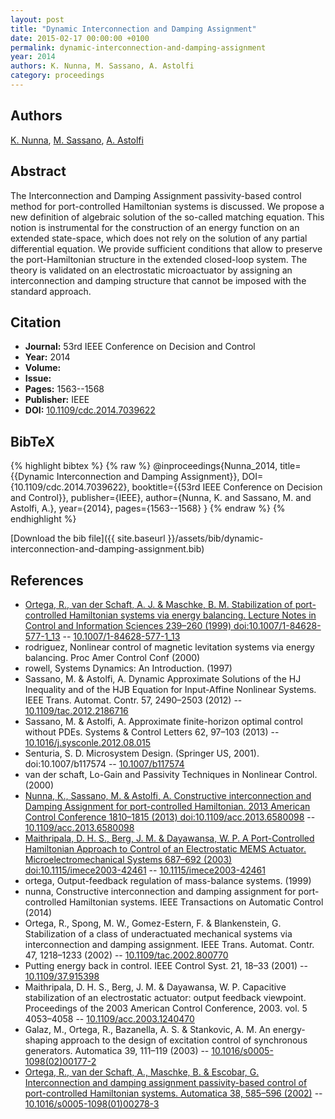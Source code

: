 ```yaml
---
layout: post
title: "Dynamic Interconnection and Damping Assignment"
date: 2015-02-17 00:00:00 +0100
permalink: dynamic-interconnection-and-damping-assignment
year: 2014
authors: K. Nunna, M. Sassano, A. Astolfi
category: proceedings
---
```

 
## Authors
[K. Nunna](authors/kameswarie-nunna), [M. Sassano](authors/mario-sassano), [A. Astolfi](authors/alessandro-astolfi)
 
## Abstract
The Interconnection and Damping Assignment passivity-based control method for port-controlled Hamiltonian systems is discussed. We propose a new definition of algebraic solution of the so-called matching equation. This notion is instrumental for the construction of an energy function on an extended state-space, which does not rely on the solution of any partial differential equation. We provide sufficient conditions that allow to preserve the port-Hamiltonian structure in the extended closed-loop system. The theory is validated on an electrostatic microactuator by assigning an interconnection and damping structure that cannot be imposed with the standard approach.
 
## Citation
- **Journal:** 53rd IEEE Conference on Decision and Control
- **Year:** 2014
- **Volume:** 
- **Issue:** 
- **Pages:** 1563--1568
- **Publisher:** IEEE
- **DOI:** [10.1109/cdc.2014.7039622](https://doi.org/10.1109/cdc.2014.7039622)
 
## BibTeX
{% highlight bibtex %}
{% raw %}
@inproceedings{Nunna_2014,
  title={{Dynamic Interconnection and Damping Assignment}},
  DOI={10.1109/cdc.2014.7039622},
  booktitle={{53rd IEEE Conference on Decision and Control}},
  publisher={IEEE},
  author={Nunna, K. and Sassano, M. and Astolfi, A.},
  year={2014},
  pages={1563--1568}
}
{% endraw %}
{% endhighlight %}
 
[Download the bib file]({{ site.baseurl }}/assets/bib/dynamic-interconnection-and-damping-assignment.bib)
 
## References
- [Ortega, R., van der Schaft, A. J. & Maschke, B. M. Stabilization of port-controlled Hamiltonian systems via energy balancing. Lecture Notes in Control and Information Sciences 239–260 (1999) doi:10.1007/1-84628-577-1_13](stabilization-of-port-controlled-hamiltonian-systems-via-energy-balancing) -- [10.1007/1-84628-577-1_13](https://doi.org/10.1007/1-84628-577-1_13)
- rodriguez, Nonlinear control of magnetic levitation systems via energy balancing. Proc Amer Control Conf (2000)
- rowell, Systems Dynamics: An Introduction. (1997)
- Sassano, M. & Astolfi, A. Dynamic Approximate Solutions of the HJ Inequality and of the HJB Equation for Input-Affine Nonlinear Systems. IEEE Trans. Automat. Contr. 57, 2490–2503 (2012) -- [10.1109/tac.2012.2186716](https://doi.org/10.1109/tac.2012.2186716)
- Sassano, M. & Astolfi, A. Approximate finite-horizon optimal control without PDEs. Systems &amp; Control Letters 62, 97–103 (2013) -- [10.1016/j.sysconle.2012.08.015](https://doi.org/10.1016/j.sysconle.2012.08.015)
- Senturia, S. D. Microsystem Design. (Springer US, 2001). doi:10.1007/b117574 -- [10.1007/b117574](https://doi.org/10.1007/b117574)
- van der schaft, Lo-Gain and Passivity Techniques in Nonlinear Control. (2000)
- [Nunna, K., Sassano, M. & Astolfi, A. Constructive interconnection and Damping Assignment for port-controlled Hamiltonian. 2013 American Control Conference 1810–1815 (2013) doi:10.1109/acc.2013.6580098](constructive-interconnection-and-damping-assignment-for-port-controlled-hamiltonian) -- [10.1109/acc.2013.6580098](https://doi.org/10.1109/acc.2013.6580098)
- [Maithripala, D. H. S., Berg, J. M. & Dayawansa, W. P. A Port-Controlled Hamiltonian Approach to Control of an Electrostatic MEMS Actuator. Microelectromechanical Systems 687–692 (2003) doi:10.1115/imece2003-42461](a-port-controlled-hamiltonian-approach-to-control-of-an-electrostatic-mems-actuator) -- [10.1115/imece2003-42461](https://doi.org/10.1115/imece2003-42461)
- ortega, Output-feedback regulation of mass-balance systems. (1999)
- nunna, Constructive interconnection and damping assignment for port-controlled Hamiltonian systems. IEEE Transactions on Automatic Control (2014)
- Ortega, R., Spong, M. W., Gomez-Estern, F. & Blankenstein, G. Stabilization of a class of underactuated mechanical systems via interconnection and damping assignment. IEEE Trans. Automat. Contr. 47, 1218–1233 (2002) -- [10.1109/tac.2002.800770](https://doi.org/10.1109/tac.2002.800770)
- Putting energy back in control. IEEE Control Syst. 21, 18–33 (2001) -- [10.1109/37.915398](https://doi.org/10.1109/37.915398)
- Maithripala, D. H. S., Berg, J. M. & Dayawansa, W. P. Capacitive stabilization of an electrostatic actuator: output feedback viewpoint. Proceedings of the 2003 American Control Conference, 2003. vol. 5 4053–4058 -- [10.1109/acc.2003.1240470](https://doi.org/10.1109/acc.2003.1240470)
- Galaz, M., Ortega, R., Bazanella, A. S. & Stankovic, A. M. An energy-shaping approach to the design of excitation control of synchronous generators. Automatica 39, 111–119 (2003) -- [10.1016/s0005-1098(02)00177-2](https://doi.org/10.1016/s0005-1098(02)00177-2)
- [Ortega, R., van der Schaft, A., Maschke, B. & Escobar, G. Interconnection and damping assignment passivity-based control of port-controlled Hamiltonian systems. Automatica 38, 585–596 (2002)](interconnection-and-damping-assignment-passivity-based-control-of-port-controlled-hamiltonian-systems) -- [10.1016/s0005-1098(01)00278-3](https://doi.org/10.1016/s0005-1098(01)00278-3)


